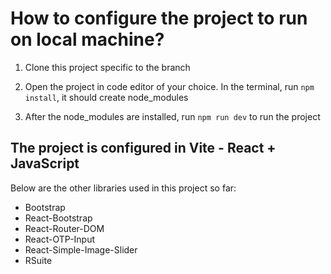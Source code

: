 # How to configure the project to run on local machine?

1. Clone this project specific to the branch

2. Open the project in code editor of your choice. In the terminal, run
   `npm install`, it should create node_modules

3. After the node_modules are installed, run `npm run dev` to run the project

## The project is configured in Vite - React + JavaScript

Below are the other libraries used in this project so far:

- Bootstrap
- React-Bootstrap
- React-Router-DOM
- React-OTP-Input
- React-Simple-Image-Slider
- RSuite
